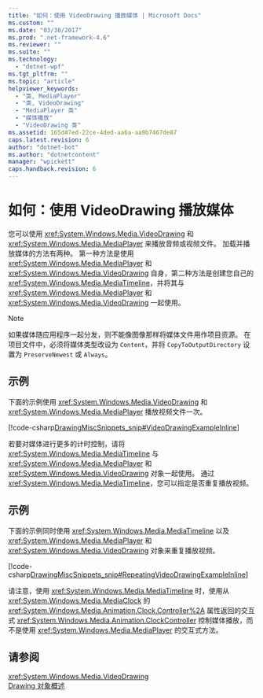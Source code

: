 ```yaml
---
title: "如何：使用 VideoDrawing 播放媒体 | Microsoft Docs"
ms.custom: ""
ms.date: "03/30/2017"
ms.prod: ".net-framework-4.6"
ms.reviewer: ""
ms.suite: ""
ms.technology: 
  - "dotnet-wpf"
ms.tgt_pltfrm: ""
ms.topic: "article"
helpviewer_keywords: 
  - "类, MediaPlayer"
  - "类, VideoDrawing"
  - "MediaPlayer 类"
  - "媒体播放"
  - "VideoDrawing 类"
ms.assetid: 165d47ed-22ce-4ded-aa6a-aa9b7467de87
caps.latest.revision: 6
author: "dotnet-bot"
ms.author: "dotnetcontent"
manager: "wpickett"
caps.handback.revision: 6
---
```

# 如何：使用 VideoDrawing 播放媒体
您可以使用 <xref:System.Windows.Media.VideoDrawing> 和 <xref:System.Windows.Media.MediaPlayer> 来播放音频或视频文件。  加载并播放媒体的方法有两种。  第一种方法是使用 <xref:System.Windows.Media.MediaPlayer> 和 <xref:System.Windows.Media.VideoDrawing> 自身，第二种方法是创建您自己的 <xref:System.Windows.Media.MediaTimeline>，并将其与 <xref:System.Windows.Media.MediaPlayer> 和 <xref:System.Windows.Media.VideoDrawing> 一起使用。  
  
> [!NOTE]
>  如果媒体随应用程序一起分发，则不能像图像那样将媒体文件用作项目资源。  在项目文件中，必须将媒体类型改设为 `Content`，并将 `CopyToOutputDirectory` 设置为 `PreserveNewest` 或 `Always`。  
  
## 示例  
 下面的示例使用 <xref:System.Windows.Media.VideoDrawing> 和 <xref:System.Windows.Media.MediaPlayer> 播放视频文件一次。  
  
 [!code-csharp[DrawingMiscSnippets_snip#VideoDrawingExampleInline](../../../../samples/snippets/csharp/VS_Snippets_Wpf/DrawingMiscSnippets_snip/CSharp/VideoDrawingExample.cs#videodrawingexampleinline)]  
  
 若要对媒体进行更多的计时控制，请将 <xref:System.Windows.Media.MediaTimeline> 与 <xref:System.Windows.Media.MediaPlayer> 和 <xref:System.Windows.Media.VideoDrawing> 对象一起使用。  通过 <xref:System.Windows.Media.MediaTimeline>，您可以指定是否重复播放视频。  
  
## 示例  
 下面的示例同时使用 <xref:System.Windows.Media.MediaTimeline> 以及 <xref:System.Windows.Media.MediaPlayer> 和 <xref:System.Windows.Media.VideoDrawing> 对象来重复播放视频。  
  
 [!code-csharp[DrawingMiscSnippets_snip#RepeatingVideoDrawingExampleInline](../../../../samples/snippets/csharp/VS_Snippets_Wpf/DrawingMiscSnippets_snip/CSharp/VideoDrawingExample.cs#repeatingvideodrawingexampleinline)]  
  
 请注意，使用 <xref:System.Windows.Media.MediaTimeline> 时，使用从 <xref:System.Windows.Media.MediaClock> 的 <xref:System.Windows.Media.Animation.Clock.Controller%2A> 属性返回的交互式 <xref:System.Windows.Media.Animation.ClockController> 控制媒体播放，而不是使用 <xref:System.Windows.Media.MediaPlayer> 的交互式方法。  
  
## 请参阅  
 <xref:System.Windows.Media.VideoDrawing>   
 [Drawing 对象概述](../../../../docs/framework/wpf/graphics-multimedia/drawing-objects-overview.md)